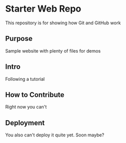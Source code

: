 # Starter Web Repo

This repository is for showing how Git and GitHub work

## Purpose

Sample website with plenty of files for demos

## Intro
Following a tutorial

## How to Contribute
Right now you can't

## Deployment
You also can't deploy it quite yet. Soon maybe?
